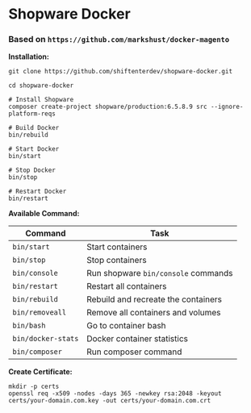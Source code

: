 # Shopware Docker
### Based on `https://github.com/markshust/docker-magento`

__Installation:__

```shell
git clone https://github.com/shiftenterdev/shopware-docker.git

cd shopware-docker

# Install Shopware
composer create-project shopware/production:6.5.8.9 src --ignore-platform-reqs

# Build Docker
bin/rebuild

# Start Docker
bin/start

# Stop Docker
bin/stop

# Restart Docker
bin/restart

````

__Available Command:__

| Command            | Task                                |
|--------------------|-------------------------------------|
| `bin/start`        | Start containers                    |
| `bin/stop`         | Stop containers                     |
| `bin/console`      | Run shopware `bin/console` commands |
| `bin/restart`      | Restart all containers              |
| `bin/rebuild`      | Rebuild and recreate the containers |
| `bin/removeall`    | Remove all containers and volumes   |
| `bin/bash`         | Go to container bash                |
| `bin/docker-stats` | Docker container statistics         |
| `bin/composer`     | Run composer command                |


__Create Certificate:__
```shell
mkdir -p certs
openssl req -x509 -nodes -days 365 -newkey rsa:2048 -keyout certs/your-domain.com.key -out certs/your-domain.com.crt
```
